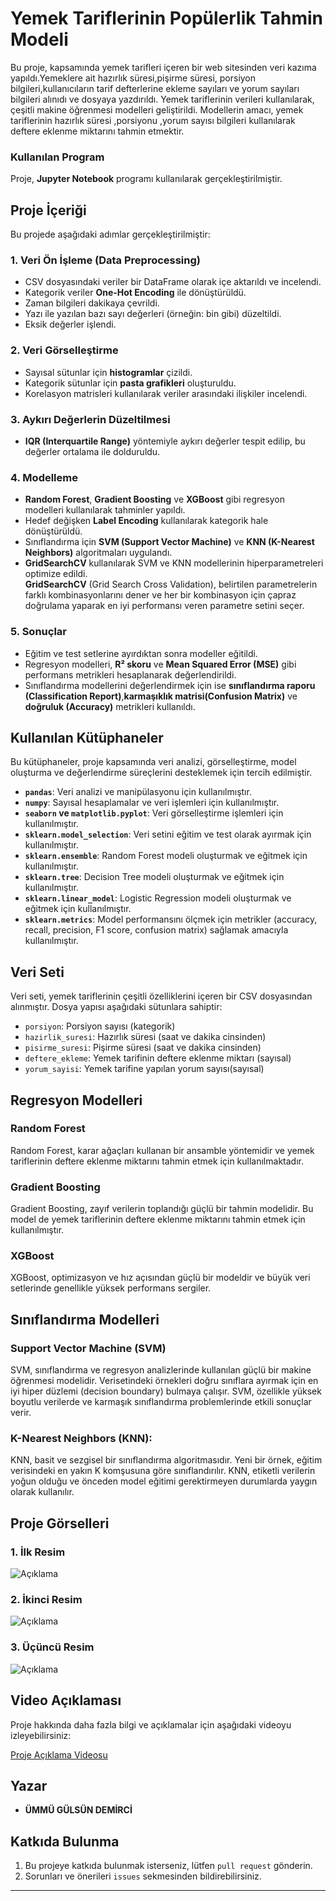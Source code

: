 
# Yemek Tariflerinin Popülerlik Tahmin Modeli

Bu proje, kapsamında yemek tarifleri içeren bir web sitesinden veri kazıma yapıldı.Yemeklere ait hazırlık süresi,pişirme süresi,
porsiyon bilgileri,kullanıcıların tarif defterlerine ekleme sayıları ve yorum sayıları bilgileri alınıdı ve dosyaya yazdırıldı.
Yemek tariflerinin verileri kullanılarak, çeşitli makine öğrenmesi modelleri geliştirildi.
Modellerin amacı, yemek tariflerinin hazırlık süresi ,porsiyonu ,yorum sayısı bilgileri kullanılarak deftere eklenme miktarını tahmin etmektir.

### **Kullanılan Program**  
Proje, **Jupyter Notebook** programı kullanılarak gerçekleştirilmiştir.

## Proje İçeriği

Bu projede aşağıdaki adımlar gerçekleştirilmiştir:

### 1. **Veri Ön İşleme (Data Preprocessing)**  
- CSV dosyasındaki veriler bir DataFrame olarak içe aktarıldı ve incelendi.  
- Kategorik veriler **One-Hot Encoding** ile dönüştürüldü.  
- Zaman bilgileri dakikaya çevrildi.  
- Yazı ile yazılan bazı sayı değerleri (örneğin: bin gibi) düzeltildi.  
- Eksik değerler işlendi.  

### 2. **Veri Görselleştirme**  
- Sayısal sütunlar için **histogramlar** çizildi.  
- Kategorik sütunlar için **pasta grafikleri** oluşturuldu.  
- Korelasyon matrisleri kullanılarak veriler arasındaki ilişkiler incelendi.  

### 3. **Aykırı Değerlerin Düzeltilmesi**  
- **IQR (Interquartile Range)** yöntemiyle aykırı değerler tespit edilip, bu değerler ortalama ile dolduruldu.  

### 4. **Modelleme**  
- **Random Forest**, **Gradient Boosting** ve **XGBoost** gibi regresyon modelleri kullanılarak tahminler yapıldı.  
- Hedef değişken **Label Encoding** kullanılarak kategorik hale dönüştürüldü.  
- Sınıflandırma için **SVM (Support Vector Machine)** ve **KNN (K-Nearest Neighbors)** algoritmaları uygulandı.  
- **GridSearchCV** kullanılarak SVM ve KNN modellerinin hiperparametreleri optimize edildi.  
**GridSearchCV** (Grid Search Cross Validation), belirtilen parametrelerin farklı kombinasyonlarını dener ve her bir kombinasyon için çapraz doğrulama yaparak en iyi performansı veren parametre setini seçer.  

### 5. **Sonuçlar**  
- Eğitim ve test setlerine ayırdıktan sonra modeller eğitildi.  
- Regresyon modelleri, **R² skoru** ve **Mean Squared Error (MSE)** gibi performans metrikleri hesaplanarak değerlendirildi.  
- Sınıflandırma modellerini değerlendirmek için ise **sınıflandırma raporu (Classification Report)**,**karmaşıklık matrisi(Confusion Matrix)** ve **doğruluk (Accuracy)** metrikleri kullanıldı.
## Kullanılan Kütüphaneler
Bu kütüphaneler, proje kapsamında veri analizi, görselleştirme, model oluşturma ve değerlendirme süreçlerini desteklemek için tercih edilmiştir.
 
- **`pandas`**: Veri analizi ve manipülasyonu için kullanılmıştır.  
- **`numpy`**: Sayısal hesaplamalar ve veri işlemleri için kullanılmıştır.  
- **`seaborn` ve `matplotlib.pyplot`**: Veri görselleştirme işlemleri için kullanılmıştır.  
- **`sklearn.model_selection`**: Veri setini eğitim ve test olarak ayırmak için kullanılmıştır.  
- **`sklearn.ensemble`**: Random Forest modeli oluşturmak ve eğitmek için kullanılmıştır.  
- **`sklearn.tree`**: Decision Tree modeli oluşturmak ve eğitmek için kullanılmıştır.  
- **`sklearn.linear_model`**: Logistic Regression modeli oluşturmak ve eğitmek için kullanılmıştır.  
- **`sklearn.metrics`**: Model performansını ölçmek için metrikler (accuracy, recall, precision, F1 score, confusion matrix) sağlamak amacıyla kullanılmıştır.  

## Veri Seti

Veri seti, yemek tariflerinin çeşitli özelliklerini içeren bir CSV dosyasından alınmıştır. Dosya yapısı aşağıdaki sütunlara sahiptir:

- `porsiyon`: Porsiyon sayısı (kategorik)
- `hazirlik_suresi`: Hazırlık süresi (saat ve dakika cinsinden)
- `pisirme_suresi`: Pişirme süresi (saat ve dakika cinsinden)
- `deftere_ekleme`: Yemek tarifinin deftere eklenme miktarı (sayısal)
- `yorum_sayisi`: Yemek tarifine yapılan yorum sayısı(sayısal)


## Regresyon Modelleri

### Random Forest

Random Forest, karar ağaçları kullanan bir ansamble yöntemidir ve yemek tariflerinin deftere eklenme miktarını tahmin etmek için kullanılmaktadır.

### Gradient Boosting

Gradient Boosting, zayıf verilerin toplandığı güçlü bir tahmin modelidir. Bu model de yemek tariflerinin deftere eklenme miktarını 
tahmin etmek için kullanılmıştır.

### XGBoost

XGBoost, optimizasyon ve hız açısından güçlü bir modeldir ve büyük veri setlerinde genellikle yüksek performans sergiler.
## Sınıflandırma Modelleri

### Support Vector Machine (SVM)  
SVM, sınıflandırma ve regresyon analizlerinde kullanılan güçlü bir makine öğrenmesi modelidir. Verisetindeki örnekleri doğru sınıflara ayırmak için en iyi hiper düzlemi (decision boundary) bulmaya çalışır. SVM, özellikle yüksek boyutlu verilerde ve karmaşık sınıflandırma problemlerinde etkili sonuçlar verir.

### K-Nearest Neighbors (KNN): 
KNN, basit ve sezgisel bir sınıflandırma algoritmasıdır. Yeni bir örnek, eğitim verisindeki en yakın K komşusuna göre sınıflandırılır. KNN, etiketli verilerin yoğun olduğu ve önceden model eğitimi gerektirmeyen durumlarda yaygın olarak kullanılır.



## Proje Görselleri

### 1. İlk Resim
![Açıklama](images/image1.png)

### 2. İkinci Resim
![Açıklama](images/image2.jpg)

### 3. Üçüncü Resim
![Açıklama](images/image3.png)




## Video Açıklaması

Proje hakkında daha fazla bilgi ve açıklamalar için aşağıdaki videoyu izleyebilirsiniz:

[Proje Açıklama Videosu](https://youtu.be/WG8RXuxuVGE)

## Yazar

- **ÜMMÜ GÜLSÜN DEMİRCİ**


## Katkıda Bulunma

1. Bu projeye katkıda bulunmak isterseniz, lütfen `pull request` gönderin.
2. Sorunları ve önerileri `issues` sekmesinden bildirebilirsiniz.

---


